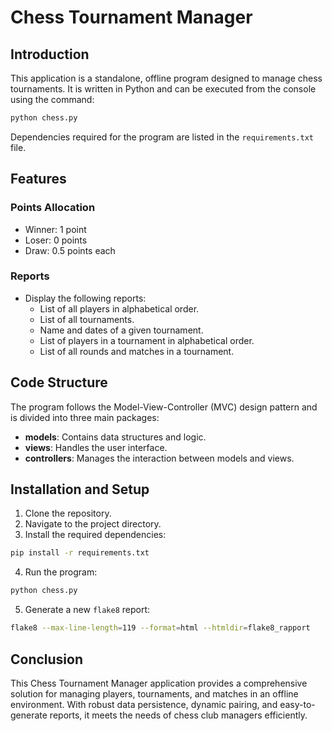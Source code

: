 # Chess Tournament Manager

## Introduction

This application is a standalone, offline program designed to manage chess tournaments. It is written in Python and can be executed from the console using the command:

```bash
python chess.py
```
Dependencies required for the program are listed in the `requirements.txt` file.

## Features
### Points Allocation
- Winner: 1 point
- Loser: 0 points
- Draw: 0.5 points each

### Reports
- Display the following reports:
  - List of all players in alphabetical order.
  - List of all tournaments.
  - Name and dates of a given tournament.
  - List of players in a tournament in alphabetical order.
  - List of all rounds and matches in a tournament.

## Code Structure
The program follows the Model-View-Controller (MVC) design pattern and is divided into three main packages:
- **models**: Contains data structures and logic.
- **views**: Handles the user interface.
- **controllers**: Manages the interaction between models and views.

## Installation and Setup
1. Clone the repository.
2. Navigate to the project directory.
3. Install the required dependencies:

```bash
pip install -r requirements.txt
```

4. Run the program:

```bash
python chess.py
```

5. Generate a new `flake8` report:

```bash
flake8 --max-line-length=119 --format=html --htmldir=flake8_rapport
```

## Conclusion
This Chess Tournament Manager application provides a comprehensive solution for managing players, tournaments, and matches in an offline environment. With robust data persistence, dynamic pairing, and easy-to-generate reports, it meets the needs of chess club managers efficiently.